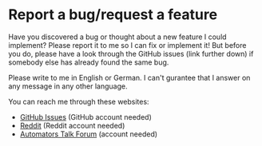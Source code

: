 # Report a bug/request a feature

Have you discovered a bug or thought about a new feature I could implement? Please report it to me so I can fix or implement it! But before you do, please have a look through the GitHub issues (link further down) if somebody else has already found the same bug.

Please write to me in English or German. I can't gurantee that I answer on any message in any other language.

You can reach me through these websites:
* [GitHub Issues](https://github.com/schl3ck/copy-paste-actions/issues) (GitHub account needed)
* [Reddit](https://www.reddit.com/message/compose/?to=schl3ck&subject=[CopyPaste%20Actions]%20Bug%20report/Feature%20request&message=Hi!%0aPlease%20edit%20the%20subject%20to%20match%20your%20request.%0aPlease%20write%20in%20either%20English%20or%20German.%0aPlease%20don't%20spam%20me,%20otherwise%20I've%20to%20block%20you.%0a%0aThank%20you%20for%20using%my%shortcut%20and%20taking%20the%20time%20to%20reach%20out!) (Reddit account needed)
* [Automators Talk Forum](https://talk.automators.fm/new-message?username=schl3ck&title=[CopyPaste%20Actions]%20Bug%20report/Feature%20request&body=Hi!%0aPlease%20edit%20the%20title%20to%20match%20your%20request.%0aPlease%20write%20in%20either%20English%20or%20German.%0aPlease%20don't%20spam%20me,%20otherwise%20I've%20to%20block%20you.%0a%0aThank%20you%20for%20using%my%shortcut%20and%20taking%20the%20time%20to%20reach%20out!) (account needed)

